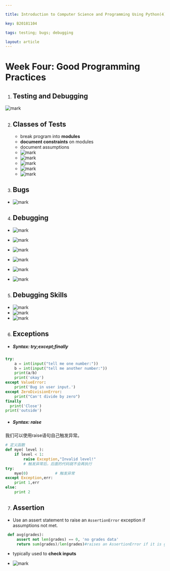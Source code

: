 ```yaml
---

title: Introduction to Computer Science and Programming Using Python(4)

key: B20181104

tags: testing; bugs; debugging

layout: article
---
```


# Week Four: Good Programming Practices

<!--more-->

1. ## Testing and Debugging

![mark](http://pdg2co4cr.bkt.clouddn.com/blog/181104/6F50HCa59i.jpg?imageslim)

2. ## Classes of Tests

   - break program into **modules**
   - **document constraints** on modules
   - document assumptions
   - ![mark](http://pdg2co4cr.bkt.clouddn.com/blog/181104/KjFHjc5b0A.png?imageslim)
   - ![mark](http://pdg2co4cr.bkt.clouddn.com/blog/181104/c81a5ahGke.png?imageslim)
   - ![mark](http://pdg2co4cr.bkt.clouddn.com/blog/181104/el1J4IHFbl.png?imageslim)
   - ![mark](http://pdg2co4cr.bkt.clouddn.com/blog/181104/IdAIc3bCif.png?imageslim)
   - ![mark](http://pdg2co4cr.bkt.clouddn.com/blog/181104/ej513cAg2L.png?imageslim)

3.  ## Bugs

   - ![mark](http://pdg2co4cr.bkt.clouddn.com/blog/181104/KA1bcihj8D.png?imageslim)

4.  ## Debugging

   - ![mark](http://pdg2co4cr.bkt.clouddn.com/blog/181104/b77ijlb0Kk.png?imageslim)

   - ![mark](http://pdg2co4cr.bkt.clouddn.com/blog/181104/I7g5DlBiiA.png?imageslim)

   - ![mark](http://pdg2co4cr.bkt.clouddn.com/blog/181104/jJI1F16Idf.png?imageslim)

   - ![mark](http://pdg2co4cr.bkt.clouddn.com/blog/181104/6DF8I7KfG8.png?imageslim)

   - ![mark](http://pdg2co4cr.bkt.clouddn.com/blog/181104/aC556Bh7b8.png?imageslim)

   - ![mark](http://pdg2co4cr.bkt.clouddn.com/blog/181104/dCbAgKGF1m.png?imageslim)

5.  ##  Debugging Skills

   - ![mark](http://pdg2co4cr.bkt.clouddn.com/blog/181104/D50E0LfibE.png?imageslim)
   - ![mark](http://pdg2co4cr.bkt.clouddn.com/blog/181104/HBKjKa22cH.png?imageslim)
   - ![mark](http://pdg2co4cr.bkt.clouddn.com/blog/181104/bDg14dhG6f.png?imageslim)

6.  ## Exceptions

   - ##### Syntax: try;except;finally

  ```python
  try:
      a = int(input("tell me one number:"))
      b = int(input("tell me another number:"))
      print(a/b)
      print('okay')
  except ValueError:
      print('Bug in user input.')
  except ZeroDivisionError:
      print("Can't divide by zero")
  finally
  	print('Close')
  print('outside')
  
  
  ```

   - ##### Syntax: raise

  我们可以使用raise语句自己触发异常。

  ```python
  # 定义函数
  def mye( level ):
      if level < 1:
          raise Exception,"Invalid level!"
          # 触发异常后，后面的代码就不会再执行
  try:
      mye(0)            # 触发异常
  except Exception,err:
      print 1,err
  else:
      print 2
  ```



7.  ## Assertion

   - Use an assert statement to raise an `AssertionError` exception if assumptions not met.

 ```python
  def avg(grades):
      assert not len(grades) == 0, 'no grades data'
      return sum(grades)/len(grades)#raises an AssertionError if it is given an empty list for grades; otherwise runs ok
 ```

   - typically used to **check inputs**

   - ![mark](http://pdg2co4cr.bkt.clouddn.com/blog/181118/DmjhKiG7f2.jpg?imageslim)

